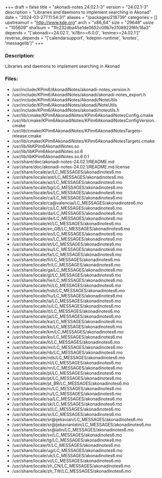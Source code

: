+++
draft = false
title = "akonadi-notes 24.02.1-3"
version = "24.02.1-3"
description = "Libraries and daemons to implement searching in Akonad"
date = "2024-03-27T11:54:31"
aliases = "/packages/218739"
categories = []
upstreamurl = "http://www.kde.org"
arch = "x86_64"
size = "29648"
usize = "105609"
sha1sum = "1fc232dba45e1de0652c09b7e3108922f6fc18a3"
depends = "['akonadi>=24.02.1', 'ki18n>=6.0.0', 'kmime>=24.02.1']"
reverse_depends = "['calendarsupport', 'kdepim-runtime', 'knotes', 'messagelib']"
+++
### Description: 
Libraries and daemons to implement searching in Akonad

### Files: 
* /usr/include/KPim6/AkonadiNotes/akonadi-notes_version.h
* /usr/include/KPim6/AkonadiNotes/akonadi/akonadi-notes_export.h
* /usr/include/KPim6/AkonadiNotes/Akonadi/NoteUtils
* /usr/include/KPim6/AkonadiNotes/akonadi/NoteUtils
* /usr/include/KPim6/AkonadiNotes/akonadi/noteutils.h
* /usr/lib/cmake/KPim6AkonadiNotes/KPim6AkonadiNotesConfig.cmake
* /usr/lib/cmake/KPim6AkonadiNotes/KPim6AkonadiNotesConfigVersion.cmake
* /usr/lib/cmake/KPim6AkonadiNotes/KPim6AkonadiNotesTargets-release.cmake
* /usr/lib/cmake/KPim6AkonadiNotes/KPim6AkonadiNotesTargets.cmake
* /usr/lib/libKPim6AkonadiNotes.so
* /usr/lib/libKPim6AkonadiNotes.so.6
* /usr/lib/libKPim6AkonadiNotes.so.6.0.1
* /usr/share/doc/akonadi-notes-24.02.1/README.md
* /usr/share/doc/akonadi-notes-24.02.1/README.md.license
* /usr/share/locale/ar/LC_MESSAGES/akonadinotes6.mo
* /usr/share/locale/ast/LC_MESSAGES/akonadinotes6.mo
* /usr/share/locale/az/LC_MESSAGES/akonadinotes6.mo
* /usr/share/locale/bg/LC_MESSAGES/akonadinotes6.mo
* /usr/share/locale/bs/LC_MESSAGES/akonadinotes6.mo
* /usr/share/locale/ca/LC_MESSAGES/akonadinotes6.mo
* /usr/share/locale/ca@valencia/LC_MESSAGES/akonadinotes6.mo
* /usr/share/locale/cs/LC_MESSAGES/akonadinotes6.mo
* /usr/share/locale/da/LC_MESSAGES/akonadinotes6.mo
* /usr/share/locale/de/LC_MESSAGES/akonadinotes6.mo
* /usr/share/locale/el/LC_MESSAGES/akonadinotes6.mo
* /usr/share/locale/en_GB/LC_MESSAGES/akonadinotes6.mo
* /usr/share/locale/eo/LC_MESSAGES/akonadinotes6.mo
* /usr/share/locale/es/LC_MESSAGES/akonadinotes6.mo
* /usr/share/locale/et/LC_MESSAGES/akonadinotes6.mo
* /usr/share/locale/eu/LC_MESSAGES/akonadinotes6.mo
* /usr/share/locale/fa/LC_MESSAGES/akonadinotes6.mo
* /usr/share/locale/fi/LC_MESSAGES/akonadinotes6.mo
* /usr/share/locale/fr/LC_MESSAGES/akonadinotes6.mo
* /usr/share/locale/ga/LC_MESSAGES/akonadinotes6.mo
* /usr/share/locale/gl/LC_MESSAGES/akonadinotes6.mo
* /usr/share/locale/he/LC_MESSAGES/akonadinotes6.mo
* /usr/share/locale/hi/LC_MESSAGES/akonadinotes6.mo
* /usr/share/locale/hsb/LC_MESSAGES/akonadinotes6.mo
* /usr/share/locale/hu/LC_MESSAGES/akonadinotes6.mo
* /usr/share/locale/ia/LC_MESSAGES/akonadinotes6.mo
* /usr/share/locale/is/LC_MESSAGES/akonadinotes6.mo
* /usr/share/locale/it/LC_MESSAGES/akonadinotes6.mo
* /usr/share/locale/ja/LC_MESSAGES/akonadinotes6.mo
* /usr/share/locale/ka/LC_MESSAGES/akonadinotes6.mo
* /usr/share/locale/kk/LC_MESSAGES/akonadinotes6.mo
* /usr/share/locale/km/LC_MESSAGES/akonadinotes6.mo
* /usr/share/locale/ko/LC_MESSAGES/akonadinotes6.mo
* /usr/share/locale/lt/LC_MESSAGES/akonadinotes6.mo
* /usr/share/locale/mr/LC_MESSAGES/akonadinotes6.mo
* /usr/share/locale/nb/LC_MESSAGES/akonadinotes6.mo
* /usr/share/locale/nds/LC_MESSAGES/akonadinotes6.mo
* /usr/share/locale/nl/LC_MESSAGES/akonadinotes6.mo
* /usr/share/locale/nn/LC_MESSAGES/akonadinotes6.mo
* /usr/share/locale/pl/LC_MESSAGES/akonadinotes6.mo
* /usr/share/locale/pt/LC_MESSAGES/akonadinotes6.mo
* /usr/share/locale/pt_BR/LC_MESSAGES/akonadinotes6.mo
* /usr/share/locale/ro/LC_MESSAGES/akonadinotes6.mo
* /usr/share/locale/ru/LC_MESSAGES/akonadinotes6.mo
* /usr/share/locale/sa/LC_MESSAGES/akonadinotes6.mo
* /usr/share/locale/sk/LC_MESSAGES/akonadinotes6.mo
* /usr/share/locale/sl/LC_MESSAGES/akonadinotes6.mo
* /usr/share/locale/sr/LC_MESSAGES/akonadinotes6.mo
* /usr/share/locale/sr@ijekavian/LC_MESSAGES/akonadinotes6.mo
* /usr/share/locale/sr@ijekavianlatin/LC_MESSAGES/akonadinotes6.mo
* /usr/share/locale/sr@latin/LC_MESSAGES/akonadinotes6.mo
* /usr/share/locale/sv/LC_MESSAGES/akonadinotes6.mo
* /usr/share/locale/tg/LC_MESSAGES/akonadinotes6.mo
* /usr/share/locale/tr/LC_MESSAGES/akonadinotes6.mo
* /usr/share/locale/ug/LC_MESSAGES/akonadinotes6.mo
* /usr/share/locale/uk/LC_MESSAGES/akonadinotes6.mo
* /usr/share/locale/vi/LC_MESSAGES/akonadinotes6.mo
* /usr/share/locale/zh_CN/LC_MESSAGES/akonadinotes6.mo
* /usr/share/locale/zh_TW/LC_MESSAGES/akonadinotes6.mo
